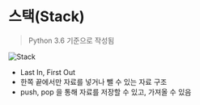 # 스택(Stack)
> Python 3.6 기준으로 작성됨

![Stack](https://upload.wikimedia.org/wikipedia/commons/thumb/2/29/Data_stack.svg/600px-Data_stack.svg.png)

- Last In, First Out
- 한쪽 끝에서만 자료를 넣거나 뺄 수 있는 자료 구조
- push, pop 을 통해 자료를 저장할 수 있고, 가져올 수 있음

